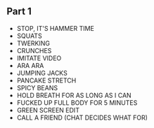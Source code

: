 ## Part 1
- STOP, IT'S HAMMER TIME
- SQUATS
- TWERKING
- CRUNCHES
- IMITATE VIDEO
- ARA ARA
- JUMPING JACKS
- PANCAKE STRETCH
- SPICY BEANS
- HOLD BREATH FOR AS LONG AS I CAN
- FUCKED UP FULL BODY FOR 5 MINUTES
- GREEN SCREEN EDIT
- CALL A FRIEND (CHAT DECIDES WHAT FOR)

